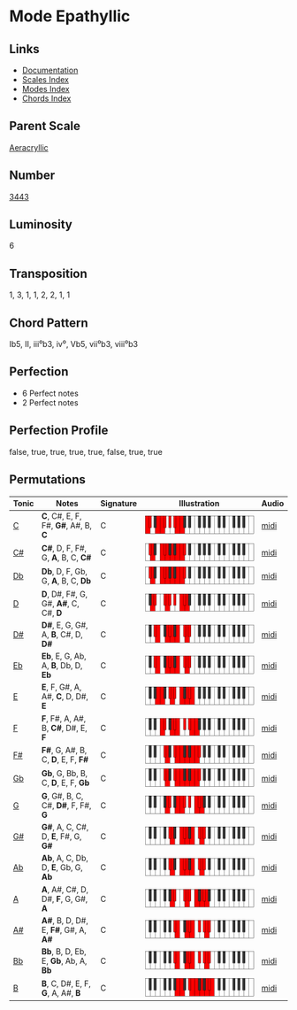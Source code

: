 # Mode Epathyllic

## Links

- [Documentation](README.md)
- [Scales Index](Scales.md)
- [Modes Index](Modes.md)
- [Chords Index](Chords.md)

## Parent Scale

[Aeracryllic](ScaleAeracryllic.md)

## Number

[3443](https://ianring.com/musictheory/scales/3443)

## Luminosity

6

## Transposition

1, 3, 1, 1, 2, 2, 1, 1

## Chord Pattern

Ib5, II, iii⁰b3, iv⁰, Vb5, vii⁰b3, viii⁰b3

## Perfection

- 6 Perfect notes
- 2 Perfect notes

## Perfection Profile

false, true, true, true, true, false, true, true

## Permutations

| Tonic | Notes | Signature | Illustration | Audio |
|-------|-------|-----------|--------------|-------|
| [C](ModeCNaturalEpathyllic.md) | **C**, C#, E, F, F#, **G#**, A#, B, **C** | C | ![CNaturalEpathyllic](ModeCNaturalEpathyllic.png) | [midi](https://github.com/edipermadi/music/blob/main/docs/ModeCNaturalEpathyllic.mid?raw=true) |
| [C#](ModeCSharpEpathyllic.md) | **C#**, D, F, F#, G, **A**, B, C, **C#** | C | ![CSharpEpathyllic](ModeCSharpEpathyllic.png) | [midi](https://github.com/edipermadi/music/blob/main/docs/ModeCSharpEpathyllic.mid?raw=true) |
| [Db](ModeDFlatEpathyllic.md) | **Db**, D, F, Gb, G, **A**, B, C, **Db** | C | ![DFlatEpathyllic](ModeDFlatEpathyllic.png) | [midi](https://github.com/edipermadi/music/blob/main/docs/ModeDFlatEpathyllic.mid?raw=true) |
| [D](ModeDNaturalEpathyllic.md) | **D**, D#, F#, G, G#, **A#**, C, C#, **D** | C | ![DNaturalEpathyllic](ModeDNaturalEpathyllic.png) | [midi](https://github.com/edipermadi/music/blob/main/docs/ModeDNaturalEpathyllic.mid?raw=true) |
| [D#](ModeDSharpEpathyllic.md) | **D#**, E, G, G#, A, **B**, C#, D, **D#** | C | ![DSharpEpathyllic](ModeDSharpEpathyllic.png) | [midi](https://github.com/edipermadi/music/blob/main/docs/ModeDSharpEpathyllic.mid?raw=true) |
| [Eb](ModeEFlatEpathyllic.md) | **Eb**, E, G, Ab, A, **B**, Db, D, **Eb** | C | ![EFlatEpathyllic](ModeEFlatEpathyllic.png) | [midi](https://github.com/edipermadi/music/blob/main/docs/ModeEFlatEpathyllic.mid?raw=true) |
| [E](ModeENaturalEpathyllic.md) | **E**, F, G#, A, A#, **C**, D, D#, **E** | C | ![ENaturalEpathyllic](ModeENaturalEpathyllic.png) | [midi](https://github.com/edipermadi/music/blob/main/docs/ModeENaturalEpathyllic.mid?raw=true) |
| [F](ModeFNaturalEpathyllic.md) | **F**, F#, A, A#, B, **C#**, D#, E, **F** | C | ![FNaturalEpathyllic](ModeFNaturalEpathyllic.png) | [midi](https://github.com/edipermadi/music/blob/main/docs/ModeFNaturalEpathyllic.mid?raw=true) |
| [F#](ModeFSharpEpathyllic.md) | **F#**, G, A#, B, C, **D**, E, F, **F#** | C | ![FSharpEpathyllic](ModeFSharpEpathyllic.png) | [midi](https://github.com/edipermadi/music/blob/main/docs/ModeFSharpEpathyllic.mid?raw=true) |
| [Gb](ModeGFlatEpathyllic.md) | **Gb**, G, Bb, B, C, **D**, E, F, **Gb** | C | ![GFlatEpathyllic](ModeGFlatEpathyllic.png) | [midi](https://github.com/edipermadi/music/blob/main/docs/ModeGFlatEpathyllic.mid?raw=true) |
| [G](ModeGNaturalEpathyllic.md) | **G**, G#, B, C, C#, **D#**, F, F#, **G** | C | ![GNaturalEpathyllic](ModeGNaturalEpathyllic.png) | [midi](https://github.com/edipermadi/music/blob/main/docs/ModeGNaturalEpathyllic.mid?raw=true) |
| [G#](ModeGSharpEpathyllic.md) | **G#**, A, C, C#, D, **E**, F#, G, **G#** | C | ![GSharpEpathyllic](ModeGSharpEpathyllic.png) | [midi](https://github.com/edipermadi/music/blob/main/docs/ModeGSharpEpathyllic.mid?raw=true) |
| [Ab](ModeAFlatEpathyllic.md) | **Ab**, A, C, Db, D, **E**, Gb, G, **Ab** | C | ![AFlatEpathyllic](ModeAFlatEpathyllic.png) | [midi](https://github.com/edipermadi/music/blob/main/docs/ModeAFlatEpathyllic.mid?raw=true) |
| [A](ModeANaturalEpathyllic.md) | **A**, A#, C#, D, D#, **F**, G, G#, **A** | C | ![ANaturalEpathyllic](ModeANaturalEpathyllic.png) | [midi](https://github.com/edipermadi/music/blob/main/docs/ModeANaturalEpathyllic.mid?raw=true) |
| [A#](ModeASharpEpathyllic.md) | **A#**, B, D, D#, E, **F#**, G#, A, **A#** | C | ![ASharpEpathyllic](ModeASharpEpathyllic.png) | [midi](https://github.com/edipermadi/music/blob/main/docs/ModeASharpEpathyllic.mid?raw=true) |
| [Bb](ModeBFlatEpathyllic.md) | **Bb**, B, D, Eb, E, **Gb**, Ab, A, **Bb** | C | ![BFlatEpathyllic](ModeBFlatEpathyllic.png) | [midi](https://github.com/edipermadi/music/blob/main/docs/ModeBFlatEpathyllic.mid?raw=true) |
| [B](ModeBNaturalEpathyllic.md) | **B**, C, D#, E, F, **G**, A, A#, **B** | C | ![BNaturalEpathyllic](ModeBNaturalEpathyllic.png) | [midi](https://github.com/edipermadi/music/blob/main/docs/ModeBNaturalEpathyllic.mid?raw=true) |

